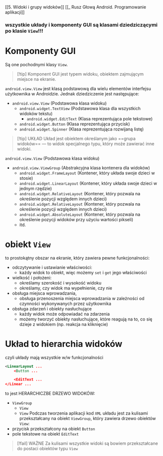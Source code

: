 [[5. Widoki i grupy widoków]]
[[_ Rusz Głową Android. Programowanie aplikacji]]

### wszystkie układy i komponenty GUI są klasami dziedziczącymi po klasie `View`!!!

# Komponenty GUI
Są one pochodnymi klasy `View`.

> [!tip] Komponent GUI 
> jest typem widoku, obiektem zajmującym miejsce na ekranie.

`android.view.View` jest klasą podstawową dla wielu elementów interfejsu użytkownika w Androidzie. Jednak dziedziczenie jest następujące:

- `android.view.View` (Podstawowa klasa widoku)
    - `android.widget.TextView` (Podstawowa klasa dla wszystkich widoków tekstu)
        - `android.widget.EditText` (Klasa reprezentująca pole tekstowe)
    - `android.widget.Button` (Klasa reprezentująca przycisk)
    - `android.widget.Spinner` (Klasa reprezentująca rozwijaną listę)

>[!tip] UKŁAD
>Układ jest obiektem określanym jako ==grupa widoków== — to widok specjalnego typu, który może zawierać inne widoki.

`android.view.View` (Podstawowa klasa widoku)

- `android.view.ViewGroup` (Abstrakcyjna klasa kontenera dla widoków)
    - `android.widget.FrameLayout` (Kontener, który układa swoje dzieci w stosie)
    - `android.widget.LinearLayout` (Kontener, który układa swoje dzieci w jednym rzędzie)
    - `android.widget.RelativeLayout` (Kontener, który pozwala na określenie pozycji względem innych dzieci)
    - `android.widget.RelativeLayout` (Kontener, który pozwala na określenie pozycji względem innych dzieci)
    - `android.widget.AbsoluteLayout` (Kontener, który pozwala na określenie pozycji widoków przy użyciu wartości pikseli)
    - itd.

# obiekt `View`
to prostokątny obszar na ekranie, który zawiera pewne funkcjonalności:
- odczytywanie i ustawianie właściwości:
	- każdy widok to obiekt, więc możemy `set` i `get` jego właściwości
- wielkość i położeni:
	- określamy szerokość i wysokość widoku
	- określamy, czy widok ma wypełnienie, czy nie
- obsługa miejsca wprowadzania,
	- obsługa przenoszenia miejsca wprowadzania w zależności od czynności wykonywanych przez użytkownika
- obsługa zdarzeń i obiekty nasłuchujące
	- każdy widok może odpowiadać na zdarzenia
	- możemy tworzyć obiekty nasłuchujące, które reagują na to, co się dzieje z widokiem (np. reakcja na kliknięcie)

# Układ to hierarchia widoków
czyli układy mają wszystkie w/w funkcjonalności

```xml
<LinearLayout ...
	<Button ...

	<EditText ...
</Linear ...
```
to jest HERARCHICZBE DRZEWO WIDOKÓW:
- `ViewGroup`
	- `View`
	- `View`
Podczas tworzenia aplikacji kod `XML` układu jest za kulisami przekształcany na obiekt `ViewGroup`, który zawiera drzewo obiektów `View`:
- przycisk przekształcony na obiekt `Button`
- pole tekstowe na obiekt `EditText`

>[!fail] WAŻNE
>Za kulisami wszystkie widoki są bowiem przekształcane do postaci obiektów typu `View`






